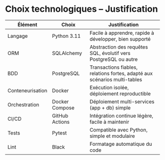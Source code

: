 # Choix technologiques – Justification

| Élément            | Choix               | Justification                                                              |
|--------------------|---------------------|---------------------------------------------------------------------------|
| Langage            | Python 3.11         | Facile à apprendre, rapide à développer, bien supporté                   |
| ORM                | SQLAlchemy          | Abstraction des requêtes SQL, évolutif vers PostgreSQL ou autre          |
| BDD                | PostgreSQL          | Transactions fiables, relations fortes, adapté aux scénarios multi-tables|
| Conteneurisation   | Docker              | Exécution isolée, déploiement reproductible                              |
| Orchestration      | Docker Compose      | Déploiement multi-services (app + db) simple                             |
| CI/CD              | GitHub Actions      | Intégration continue légère, facile à maintenir                          |
| Tests              | Pytest              | Compatible avec Python, simple et modulaire                              |
| Lint               | Black               | Formatage automatique du code                                            |
